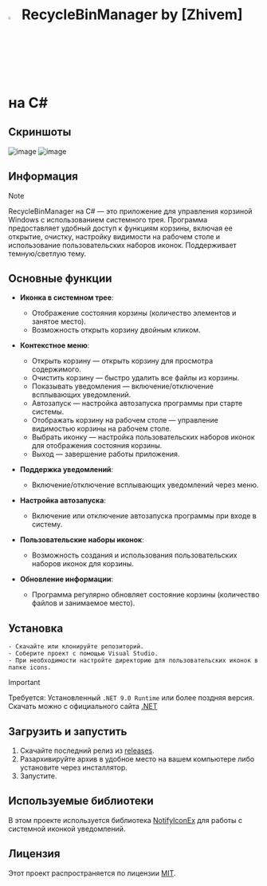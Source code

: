 #  <img src="https://github.com/zhivem/RecycleBinManagerC/blob/main/RecycleBinManager/RecycleBinManager.ico" width="4%" height="4%"> RecycleBinManager by [Zhivem] на C#

## Скриншоты 

![image](https://github.com/user-attachments/assets/71989388-f1d4-4e1b-b356-7f1ba10f8df1)
![image](https://github.com/user-attachments/assets/63d9c545-de2a-4c24-8ef4-e7a7fc5ae468)

## Информация

> [!NOTE]
> RecycleBinManager на C# — это приложение для управления корзиной Windows с использованием системного трея. Программа предоставляет удобный доступ к функциям корзины, включая ее открытие, очистку, настройку видимости на рабочем столе и использование пользовательских наборов иконок. Поддерживает темную/светлую тему. 

## Основные функции

- **Иконка в системном трее**:

    - Отображение состояния корзины (количество элементов и занятое место).
    - Возможность открыть корзину двойным кликом.

- **Контекстное меню**:

    - Открыть корзину — открыть корзину для просмотра содержимого.
    - Очистить корзину — быстро удалить все файлы из корзины.
    - Показывать уведомления — включение/отключение всплывающих уведомлений.
    - Автозапуск — настройка автозапуска программы при старте системы.
    - Отображать корзину на рабочем столе — управление видимостью корзины на рабочем столе.
    - Выбрать иконку — настройка пользовательских наборов иконок для отображения состояния корзины.
    - Выход — завершение работы приложения.

- **Поддержка уведомлений**:

    - Включение/отключение всплывающих уведомлений через меню.

- **Настройка автозапуска**:

    - Включение или отключение автозапуска программы при входе в систему.

- **Пользовательские наборы иконок**:

    - Возможность создания и использования пользовательских наборов иконок для корзины.

- **Обновление информации**:
    - Программа регулярно обновляет состояние корзины (количество файлов и занимаемое место).
      
## Установка

    - Скачайте или клонируйте репозиторий.
    - Соберите проект с помощью Visual Studio.
    - При необходимости настройте директорию для пользовательских иконок в папке icons.
    
> [!IMPORTANT]
>  Требуется: Установленный `.NET 9.0 Runtime` или более поздняя версия. Скачать можно с официального сайта [.NET](https://dotnet.microsoft.com/ru-ru/download)

## Загрузить и запустить

1. Скачайте последний релиз из [releases](https://github.com/zhivem/RecycleBinManagerC/releases).
2. Разархивируйте архив в удобное место на вашем компьютере либо установите через инсталлятор.
3. Запустите.

## Используемые библиотеки

В этом проекте используется библиотека [NotifyIconEx](https://github.com/lemutec/NotifyIconEx) для работы с системной иконкой уведомлений.

## Лицензия

Этот проект распространяется по лицензии [MIT](https://choosealicense.com/licenses/mit/).
